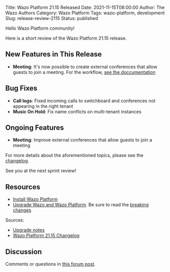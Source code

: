 Title: Wazo Platform 21.15 Released
Date: 2021-11-15T08:00:00
Author: The Wazo Authors
Category: Wazo Platform
Tags: wazo-platform, development
Slug: release-review-2115
Status: published

Hello Wazo Platform community!

Here is a short review of the Wazo Platform 21.15 release.

## New Features in This Release

- **Meeting**: It's now possible to create external conferences that allow guests to join a meeting.
  For the workflow, [see the doccumentation](https://wazo-platform.org/uc-doc/administration/meetings)

## Bug Fixes

- **Call logs**: Fixed incoming calls to switchboard and conferences not appearing in the right tenant
- **Music On Hold**: Fix name conflicts on multi-tenant instances

## Ongoing Features

- **Meeting**: Improve external conferences that allow guests to join a meeting

For more details about the aforementioned topics, please see the
[changelog](https://wazo-dev.atlassian.net/issues/?jql=project%3DWAZO%20AND%20fixVersion%3D21.15).

See you at the next sprint review!

## Resources

- [Install Wazo Platform](/use-cases)
- [Upgrade Wazo and Wazo Platform](/uc-doc/upgrade/). Be sure to read the
  [breaking changes](/uc-doc/upgrade/upgrade_notes#21-15)

Sources:

- [Upgrade notes](/uc-doc/upgrade/upgrade_notes#21-15)
- [Wazo Platform 21.15 Changelog](https://wazo-dev.atlassian.net/issues/?jql=project%3DWAZO%20AND%20fixVersion%3D21.15)

## Discussion

Comments or questions in
[this forum post](https://wazo-platform.discourse.group/t/blog-wazo-platform-21-15-released).
